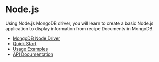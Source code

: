 # Node.js

Using Node.js MongoDB driver, you will learn to create a basic Node.js application to display information from recipe Documents in MongoDB.

- [MongoDB Node Driver](https://docs.mongodb.com/drivers/node/)
- [Quick Start](https://docs.mongodb.com/drivers/node/current/quick-start/)
- [Usage Examples](https://docs.mongodb.com/drivers/node/current/usage-examples/)
- [API Documentation](http://mongodb.github.io/node-mongodb-native/3.6/api/)
